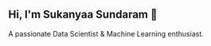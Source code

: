 ## Hi, I'm Sukanyaa Sundaram 👋
A passionate Data Scientist & Machine Learning enthusiast.
<!--
**ssukanyaa/ssukanyaa** is a ✨ _special_ ✨ repository because its `README.md` (this file) appears on your GitHub profile.

## 🧠 Skills
- Languages: Python, SQL
- ML: Classification, Regression, Clustering, Boosting, Bagging, Hyperparameter tuning, XGBoost, LightGBM, CatBoost, Ensemble Methods
- Tools: Pandas & NumPy, Scikit-learn, Matplotlib & Seaborn / Plotly, EDA (Exploratory Data Analysis), Power BI, Azure

📫 Connect with me: 
- www.linkedin.com/in/sukanyaa-sundaram
- sukanyaasundaram@gmail.com

